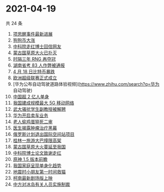 # 2021-04-19

共 24 条

<!-- BEGIN -->
<!-- 最后更新时间 Mon Apr 19 2021 23:01:37 GMT+0800 (China Standard Time) -->

1. [项思醒事件最新进展](https://www.zhihu.com/search?q=项思醒)
2. [狗狗币大涨](https://www.zhihu.com/search?q=狗狗币)
3. [中科院走红博士回信网友](https://www.zhihu.com/search?q=博士论文致谢)
4. [蒙古国草原大火已扑灭](https://www.zhihu.com/search?q=蒙古国大火)
5. [时隔三年 RNG 再夺冠](https://www.zhihu.com/search?q=rng)
6. [湖南省考 83 人作弊被通报](https://www.zhihu.com/search?q=湖南省考)
7. [4 月 18 日比特币暴跌](https://www.zhihu.com/search?q=比特币暴跌)
8. [欧洲超级联赛正式成立](https://www.zhihu.com/search?q=欧超联赛)
9. [华为公布自动驾驶道路体验视频](https://www.zhihu.com/search?q=华为 自动驾驶)
10. [中国超 2 亿人单身](https://www.zhihu.com/search?q=2亿人单身)
11. [我国建成规模最大 5G 移动网络](https://www.zhihu.com/search?q=5g)
12. [武大骚扰学生副教授被解聘](https://www.zhihu.com/search?q=武大)
13. [华为开启卖车业务](https://www.zhihu.com/search?q=华为卖车)
14. [老人偷鸡蛋猝死二审](https://www.zhihu.com/search?q=老人偷鸡蛋猝死)
15. [医生揭露肿瘤治疗黑幕](https://www.zhihu.com/search?q=张煜)
16. [俄罗斯计划退出国际空间站项目](https://www.zhihu.com/search?q=国际空间站)
17. [桂林一旅游大巴撞限高架](https://www.zhihu.com/search?q=桂林旅游大巴)
18. [蒙古国草原大火蔓延至我国](https://www.zhihu.com/search?q=蒙古国大火)
19. [中科院博士论文致谢走红](https://www.zhihu.com/search?q=博士论文致谢)
20. [原神 1.5 版本前瞻](https://www.zhihu.com/search?q=原神)
21. [我国家庭呈现单身化趋势](https://www.zhihu.com/search?q=单身经济)
22. [地震时小朋友第一时间救猫](https://www.zhihu.com/search?q=台湾地震)
23. [柯南最新剧场版上映](https://www.zhihu.com/search?q=名侦探柯南：绯色的子弹)
24. [中方对冰岛有关人员实施制裁](https://www.zhihu.com/search?q=冰岛)

<!-- END -->
